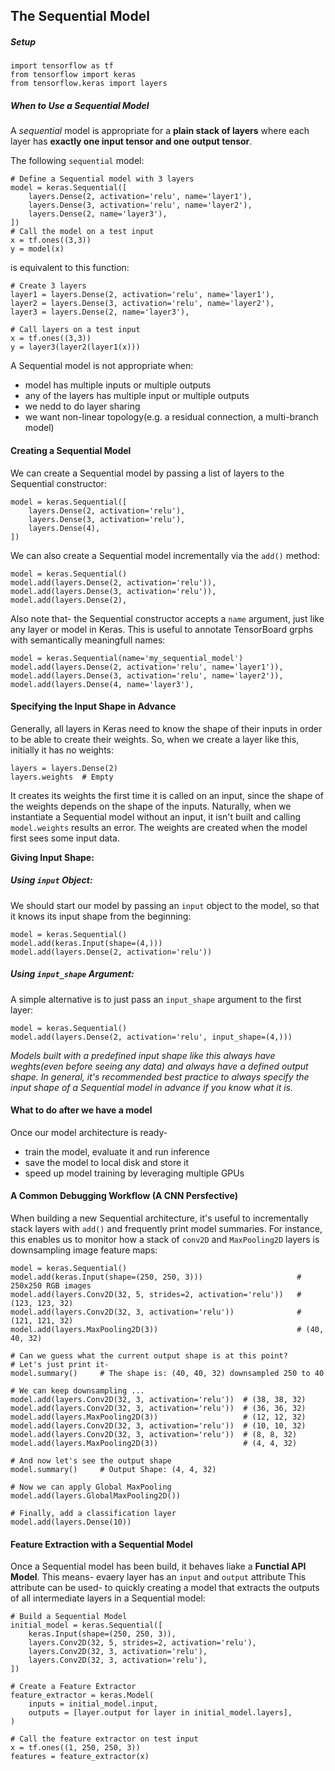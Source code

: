 ## **The Sequential Model**
##### **Setup**
```
import tensorflow as tf
from tensorflow import keras
from tensorflow.keras import layers
```
##### **When to Use a Sequential Model**

A *sequential* model is appropriate for a **plain stack of layers** where each layer has **exactly one input tensor and one output tensor**.

The following `sequential` model:
```
# Define a Sequential model with 3 layers
model = keras.Sequential([
    layers.Dense(2, activation='relu', name='layer1'),
    layers.Dense(3, activation='relu', name='layer2'),
    layers.Dense(2, name='layer3'),
])
# Call the model on a test input
x = tf.ones((3,3))
y = model(x)
```
is equivalent to this function:
```
# Create 3 layers
layer1 = layers.Dense(2, activation='relu', name='layer1'),
layer2 = layers.Dense(3, activation='relu', name='layer2'),
layer3 = layers.Dense(2, name='layer3'),

# Call layers on a test input
x = tf.ones((3,3))
y = layer3(layer2(layer1(x)))
```
A Sequential model is not appropriate when:
* model has multiple inputs or multiple outputs
* any of the layers has multiple input or multiple outputs
* we nedd to do layer sharing
* we want non-linear topology(e.g. a residual connection, a multi-branch model)

#### **Creating a Sequential Model**

We can create a Sequential model by passing a list of layers to the Sequential constructor:
```
model = keras.Sequential([
    layers.Dense(2, activation='relu'),
    layers.Dense(3, activation='relu'),
    layers.Dense(4),
])
```
We can also create a Sequential model incrementally via the `add()` method:
```
model = keras.Sequential()
model.add(layers.Dense(2, activation='relu')),
model.add(layers.Dense(3, activation='relu')),
model.add(layers.Dense(2),
```
Also note that- the Sequential constructor accepts a `name` argument, just like any layer or model in Keras. This is useful to annotate TensorBoard grphs with semantically meaningfull names:
```
model = keras.Sequential(name='my_sequential_model')
model.add(layers.Dense(2, activation='relu', name='layer1')),
model.add(layers.Dense(3, activation='relu', name='layer2')),
model.add(layers.Dense(4, name='layer3'),
```
#### **Specifying the Input Shape in Advance**

Generally, all layers in Keras need to know the shape of their inputs in order to be able to create their weights. So, when we create a layer like this, initially it has no weights:
```
layers = layers.Dense(2)
layers.weights  # Empty
```
It creates its weights the first time it is called on an input, since the shape of the weights depends on the shape of the inputs. Naturally, when we instantiate a Sequential model without an input, it isn't built and calling `model.weights` results an error. The weights are created when the model first sees some input data.

**Giving Input Shape:**
##### **Using `input` Object:**
We should start our model by passing an `input` object to the model, so that it knows its input shape from the beginning:
```
model = keras.Sequential()
model.add(keras.Input(shape=(4,)))
model.add(layers.Dense(2, activation='relu'))
```
##### **Using `input_shape` Argument:**
A simple alternative is to just pass an `input_shape` argument to the first layer:
```
model = keras.Sequential()
model.add(layers.Dense(2, activation='relu', input_shape=(4,)))
```
*Models built with a predefined input shape like this always have weghts(even before seeing any data) and always have a defined output shape. In general, it's recommended best practice to always specify the input shape of a Sequential model in advance if you know what it is.*

#### What to do after we have a model
Once our model architecture is ready-
* train the model, evaluate it and run inference
* save the model to local disk and store it
* speed up model training by leveraging multiple GPUs

#### A Common Debugging Workflow (A CNN Persfective)
When building a new Sequential architecture, it's useful to incrementally stack layers with `add()` and frequently print model summaries. For instance, this enables us to monitor how a stack of `conv2D` and `MaxPooling2D` layers is downsampling image feature maps:
```
model = keras.Sequential()
model.add(keras.Input(shape=(250, 250, 3)))                     # 250x250 RGB images
model.add(layers.Conv2D(32, 5, strides=2, activation='relu'))   # (123, 123, 32)
model.add(layers.Conv2D(32, 3, activation='relu'))              # (121, 121, 32)
model.add(layers.MaxPooling2D(3))                               # (40, 40, 32)

# Can we guess what the current output shape is at this point?
# Let's just print it-
model.summary()     # The shape is: (40, 40, 32) downsampled 250 to 40

# We can keep downsampling ...
model.add(layers.Conv2D(32, 3, activation='relu'))  # (38, 38, 32)
model.add(layers.Conv2D(32, 3, activation='relu'))  # (36, 36, 32)
model.add(layers.MaxPooling2D(3))                   # (12, 12, 32)
model.add(layers.Conv2D(32, 3, activation='relu'))  # (10, 10, 32)
model.add(layers.Conv2D(32, 3, activation='relu'))  # (8, 8, 32)
model.add(layers.MaxPooling2D(3))                   # (4, 4, 32)

# And now let's see the output shape
model.summary()     # Output Shape: (4, 4, 32)

# Now we can apply Global MaxPooling
model.add(layers.GlobalMaxPooling2D())

# Finally, add a classification layer
model.add(layers.Dense(10))
```

#### Feature Extraction with a Sequential Model
Once a Sequential model has been build, it behaves liake a **Functial API Model**. This means- evaery layer has an `input` and `output` attribute This attribute can be used- to quickly creating a model that extracts the outputs of all intermediate layers in a Sequential model:
```
# Build a Sequential Model
initial_model = keras.Sequential([
    keras.Input(shape=(250, 250, 3)),
    layers.Conv2D(32, 5, strides=2, activation='relu'),
    layers.Conv2D(32, 3, activation='relu'),
    layers.Conv2D(32, 3, activation='relu'),
])

# Create a Feature Extractor
feature_extractor = keras.Model(
    inputs = initial_model.input,
    outputs = [layer.output for layer in initial_model.layers],
)

# Call the feature extractor on test input
x = tf.ones((1, 250, 250, 3))
features = feature_extractor(x)
```